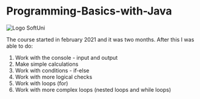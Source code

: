 # Programming-Basics-with-Java
![Logo SoftUni](https://user-images.githubusercontent.com/88974458/129536428-e5f39d8b-769e-438b-ad24-e7f9331ac2b2.png)

The course started in february 2021 and it was two months.
After this I was able to do: 
1. Work with the console - input and output
2. Make simple calculations
3. Work with conditions - if-else 
4. Work with more logical checks
5. Work with loops (for)
6. Work with more complex loops (nested loops and while loops)
